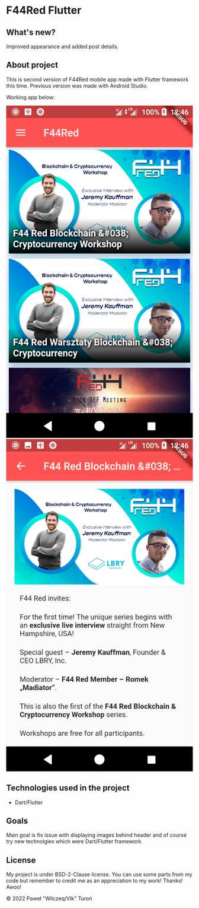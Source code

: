 # F44Red Flutter

## What's new?

Improved appearance and added post details.

## About project

This is second version of F44Red mobile app made with Flutter framework this time. Previous version was made with Android Studio.

Working app below:


![example01](./images/image01.png)
![example02](./images/image02.png)

## Technologies used in the project

* Dart/Flutter

## Goals

Main goal is fix issue with displaying images behind header and of course try new technolgies which were Dart/Flutter framework.

## License

My project is under BSD-2-Clause license. You can use some parts from my code but remember to credit me as an appreciation to my work! Thanks! Awoo!

© 2022 Paweł "Wilczeq/Vlk" Turoń

